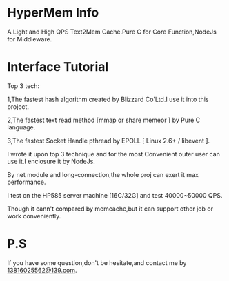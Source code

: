 HyperMem Info
===========

A Light and High QPS Text2Mem Cache.Pure C for Core Function,NodeJs for Middleware.

Interface Tutorial 
===========
Top 3 tech:

1,The fastest hash algorithm created by Blizzard Co'Ltd.I use it into this project.

2,The fastest text read method [mmap or share memeor ] by Pure C language.

3,The fastest Socket Handle pthread by EPOLL [ Linux 2.6+ / libevent ].


I wrote it upon top 3 technique and for the most Convenient outer user can use it.I enclosure it by NodeJs.

By net module and long-connection,the whole proj can exert it max performance.

I test on the HP585 server machine [16C/32G] and test 40000~50000 QPS.

Though it cann't compared by memcache,but it can support other job or work conveniently.


P.S
==========
If you have some question,don't be hesitate,and contact me by 13816025562@139.com.

